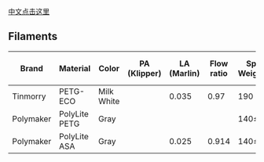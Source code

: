 [中文点击这里](READMD_zh_CN.md)

## Filaments

| Brand     | Material      | Color      | PA (Klipper) | LA (Marlin) | Flow ratio | Spool Weight(g) | AMS Support  | Absorb moisture Level |
| --------- | ------------- | ---------- | ------------ | ----------- | ---------- | --------------- | ------------ | --------------------- |
| Tinmorry  | PETG-ECO      | Milk White |              | 0.035       | 0.97       | 190             | YES          | Middle                |
| Polymaker | PolyLite PETG | Gray       |              |             |            | 140±7g          | YES(Adapter) | Middle                |
| Polymaker | PolyLite ASA  | Gray       |              | 0.025       | 0.914      | 140±7g          | YES(Adapter) | Middle                |
